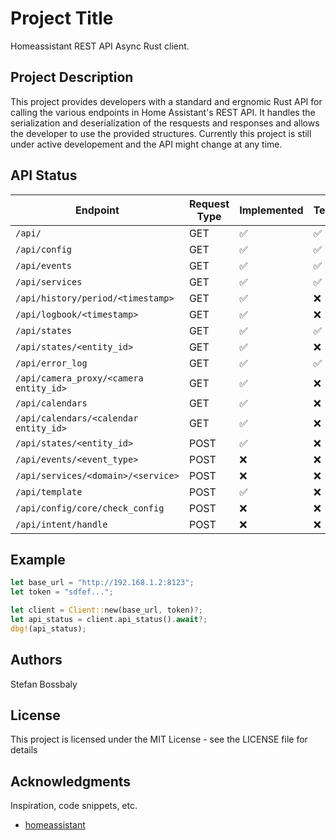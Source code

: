 # Project Title

Homeassistant REST API Async Rust client.

## Project Description

This project provides developers with a standard and ergnomic Rust API for calling the various endpoints in
Home Assistant's REST API. It handles the serialization and deserialization of the resquests and responses
and allows the developer to use the provided structures. Currently this project is still under active developement
and the API might change at any time.

## API Status

| Endpoint                              | Request Type | Implemented        | Tested             |
| ------------------------------------- | ------------ | ------------------ | ------------------ |
| `/api/`                               | GET          | ✅                 | ✅                 |
| `/api/config`                         | GET          | ✅                 | ✅                 |
| `/api/events`                         | GET          | ✅                 | ✅                 |
| `/api/services`                       | GET          | ✅                 | ✅                 |
| `/api/history/period/<timestamp>`     | GET          | ✅                 | ❌                 |
| `/api/logbook/<timestamp>`            | GET          | ✅                 | ❌                 |
| `/api/states`                         | GET          | ✅                 | ✅                 |
| `/api/states/<entity_id>`             | GET          | ✅                 | ❌                 |
| `/api/error_log`                      | GET          | ✅                 | ✅                 |
| `/api/camera_proxy/<camera entity_id>`| GET          | ✅                 | ❌                 |
| `/api/calendars`                      | GET          | ✅                 | ❌                 |
| `/api/calendars/<calendar entity_id>` | GET          | ✅                 | ❌                 |
| `/api/states/<entity_id>`             | POST         | ✅                 | ❌                 |
| `/api/events/<event_type>`            | POST         | ❌                 | ❌                 |
| `/api/services/<domain>/<service>`    | POST         | ❌                 | ❌                 |
| `/api/template`                       | POST         | ✅                 | ❌                 |
| `/api/config/core/check_config`       | POST         | ❌                 | ❌                 |
| `/api/intent/handle`                  | POST         | ❌                 | ❌                 |

## Example

```rust
let base_url = "http://192.168.1.2:8123";
let token = "sdfef...";

let client = Client::new(base_url, token)?;
let api_status = client.api_status().await?;
dbg!(api_status);
```

## Authors

Stefan Bossbaly

## License

This project is licensed under the MIT License - see the LICENSE file for details

## Acknowledgments

Inspiration, code snippets, etc.

* [homeassistant](https://developers.home-assistant.io/docs/api/rest/)
